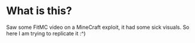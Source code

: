 # What is this?

Saw some FitMC video on a MineCraft exploit, it had some sick visuals. So here I am trying to replicate it :^)